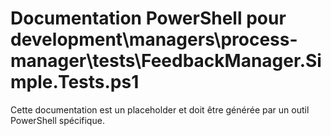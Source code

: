 # Documentation PowerShell pour development\managers\process-manager\tests\FeedbackManager.Simple.Tests.ps1

Cette documentation est un placeholder et doit être générée par un outil PowerShell spécifique.
